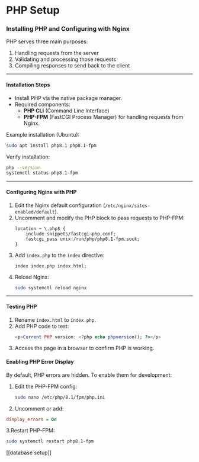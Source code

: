 # PHP Setup
### Installing PHP and Configuring with Nginx

PHP serves three main purposes:  
1. Handling requests from the server  
2. Validating and processing those requests  
3. Compiling responses to send back to the client  
---
#### Installation Steps  
- Install PHP via the native package manager.  
- Required components:  
  - **PHP CLI** (Command Line Interface)  
  - **PHP-FPM** (FastCGI Process Manager) for handling requests from Nginx.  

Example installation (Ubuntu):  
```bash
sudo apt install php8.1 php8.1-fpm
```

Verify installation:  
```bash
php --version
systemctl status php8.1-fpm
```
---
#### Configuring Nginx with PHP  
1. Edit the Nginx default configuration (`/etc/nginx/sites-enabled/default`).  
2. Uncomment and modify the PHP block to pass requests to PHP-FPM:  
   ```nginx
   location ~ \.php$ {
       include snippets/fastcgi-php.conf;
       fastcgi_pass unix:/run/php/php8.1-fpm.sock;
   }
   ```
3. Add `index.php` to the `index` directive:  
   ```nginx
   index index.php index.html;
   ```
4. Reload Nginx:  
   ```bash
   sudo systemctl reload nginx
   ```
___
#### Testing PHP  
1. Rename `index.html` to `index.php`.  
2. Add PHP code to test:  
   ```php
   <p>Current PHP version: <?php echo phpversion(); ?></p>
   ```
3. Access the page in a browser to confirm PHP is working.  

#### Enabling PHP Error Display  
By default, PHP errors are hidden. To enable them for development:  
1. Edit the PHP-FPM config:  
   ```bash
   sudo nano /etc/php/8.1/fpm/php.ini
   ```
2. Uncomment or add:  
```ini   
display_errors = On
```
3.Restart PHP-FPM:  
   ```bash
   sudo systemctl restart php8.1-fpm
   ```  
[[database setup]]
